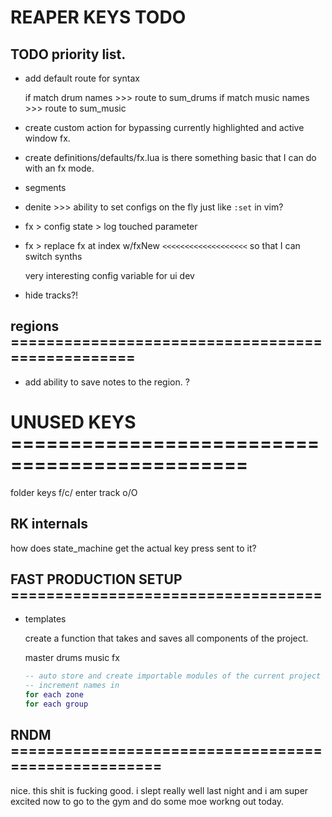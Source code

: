 # REAPER KEYS TODO

## TODO priority list.

- add default route for syntax

  if match drum names >>> route to sum_drums
  if match music names >>> route to sum_music

* create custom action for bypassing currently highlighted and active window fx.

* create definitions/defaults/fx.lua
  is there something basic that I can do with an fx mode.

- segments

- denite >>> ability to set configs on the fly just like `:set` in vim?

* fx > config state > log touched parameter

- fx > replace fx at index w/fxNew `<<<<<<<<<<<<<<<<<<<`
  so that I can switch synths

  very interesting config variable for ui dev

* hide tracks?!

## regions =================================================

- add ability to save notes to the region. ?

# UNUSED KEYS ==============================================

folder keys f/c/<TAB>
enter track o/O

## RK internals

how does state_machine get the actual key press sent to it?

## FAST PRODUCTION SETUP ===================================

- templates

  create a function that takes and saves all components of the project.

  master
  drums
  music
  fx

  ```lua
  -- auto store and create importable modules of the current project
  -- increment names in
  for each zone
  for each group
  ```

## RNDM ====================================================

nice. this shit is fucking good. i slept really well last night and
i am super excited now to go to the gym and do some moe workng out today.


